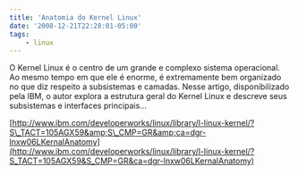 ```yaml
---
title: 'Anatomia do Kernel Linux'
date: '2008-12-21T22:28:01-05:00'
tags:
    - linux
---
```


O Kernel Linux é o centro de um grande e complexo sistema operacional. Ao mesmo tempo em que ele é enorme, é extremamente bem organizado no que diz respeito a subsistemas e camadas. Nesse artigo, disponibilizado pela IBM, o autor explora a estrutura geral do Kernel Linux e descreve seus subsistemas e interfaces principais…

[http://www.ibm.com/developerworks/linux/library/l-linux-kernel/?S\_TACT=105AGX59&amp;S\_CMP=GR&amp;ca=dgr-lnxw06LKernalAnatomy](http://www.ibm.com/developerworks/linux/library/l-linux-kernel/?S_TACT=105AGX59&S_CMP=GR&ca=dgr-lnxw06LKernalAnatomy)
